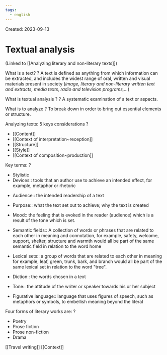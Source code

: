 ```yaml
---
tags:
  - english
---
```

Created: 2023-09-13

# Textual analysis
(Linked to [[Analyzing literary and non-literary texts]])

What is a text?
?
A text is defined as anything from which information can be extracted, and includes the widest range of oral, written and visual materials present in society (*image, literary and non-literary written text and extracts, media texts, radio and television programs,...*)
<!--SR:!2024-05-17,131,210-->

What is textual analysis ?
?
A systematic examination of a text or aspects.
<!--SR:!2024-10-05,227,243-->

What is to analyze
?
To break down in order to bring out essential elements or structure.
<!--SR:!2024-05-25,136,210-->

Analyzing texts: 5 keys considerations
?
- [[Content]]
- [[Context of interpretation~reception]]
- [[Structure]]
- [[Style]]
- [[Context of composition~production]]
<!--SR:!2024-04-21,117,210-->

Key terms:
?
- Stylistic
- Devices:: tools that an author use to achieve an intended effect, for example, metaphor or rhetoric
<!--SR:!2024-05-09,125,210-->
- Audience:: the intended readership of a text
<!--SR:!2024-07-07,154,210-->
- Purpose:: what the text set out to achieve; why the text is created
<!--SR:!2024-07-22,178,230-->
- Mood:: the feeling that is evoked in the reader (audience) which is  a result of the tone which is set.
<!--SR:!2024-04-21,115,210-->
- Semantic fields:: A collection of words or phrases that are related to each other in meaning and connotation, for example, safety, welcome, support, shelter, structure and warmth would all be part of the same semantic field in relation to the word home
<!--SR:!2024-07-04,181,250-->
- Lexical sets:: a group of words that are related to each other in meaning for example, leaf, green, trunk, bark, and branch would all be part of the same lexical set in relation to the word "tree".
<!--SR:!2024-12-20,261,230-->
- Diction:: the words chosen in a text
<!--SR:!2024-04-07,126,250-->
- Tone:: the attitude of the writer or speaker towards his or her subject
<!--SR:!2024-05-24,133,210-->
- Figurative language:: language that uses figures of speech, such as metaphors or symbols, to embellish meaning beyond the literal
<!--SR:!2024-04-19,48,210-->

Four forms of literary works are:
?
- Poetry
- Prose fiction
- Prose non-fiction
- Drama
<!--SR:!2024-07-12,106,191-->

[[Travel writing]]
[[Context]]